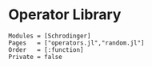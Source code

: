 # Operator Library

```@autodocs
Modules = [Schrodinger]
Pages   = ["operators.jl","random.jl"]
Order   = [:function]
Private = false
```

